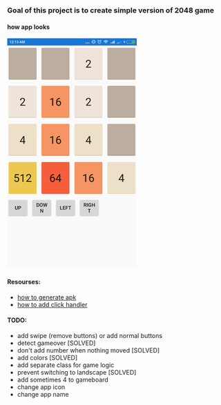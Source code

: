 ### Goal of this project is to create simple version of 2048 game

#### how app looks
<img src="./screenshot.png" alt="screenshot" width="300px"/>

#### Resourses:
* [how to generate apk](https://www.youtube.com/watch?v=j5hnbKJelH8&feature=youtu.be)
* [how to add click handler](https://www.youtube.com/watch?v=gm-RgfdaISU)

#### TODO:
* add swipe (remove buttons) or add normal buttons
* detect gameover [SOLVED]
* don't add number when nothing moved [SOLVED]
* add colors [SOLVED]
* add separate class for game logic
* prevent switching to landscape [SOLVED]
* add sometimes 4 to gameboard
* change app icon
* change app name